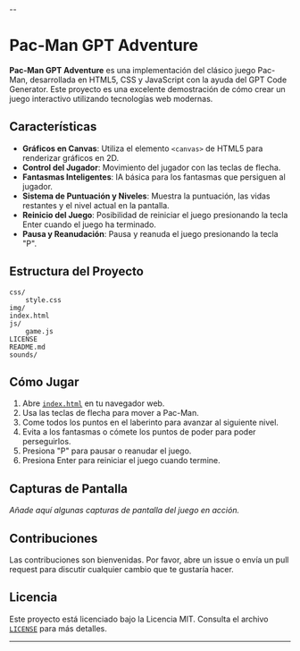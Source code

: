 --

# Pac-Man GPT Adventure

**Pac-Man GPT Adventure** es una implementación del clásico juego Pac-Man, desarrollada en HTML5, CSS y JavaScript con la ayuda del GPT Code Generator. Este proyecto es una excelente demostración de cómo crear un juego interactivo utilizando tecnologías web modernas.

## Características

- **Gráficos en Canvas**: Utiliza el elemento `<canvas>` de HTML5 para renderizar gráficos en 2D.
- **Control del Jugador**: Movimiento del jugador con las teclas de flecha.
- **Fantasmas Inteligentes**: IA básica para los fantasmas que persiguen al jugador.
- **Sistema de Puntuación y Niveles**: Muestra la puntuación, las vidas restantes y el nivel actual en la pantalla.
- **Reinicio del Juego**: Posibilidad de reiniciar el juego presionando la tecla Enter cuando el juego ha terminado.
- **Pausa y Reanudación**: Pausa y reanuda el juego presionando la tecla "P".

## Estructura del Proyecto

```
css/
    style.css
img/
index.html
js/
    game.js
LICENSE
README.md
sounds/
```

## Cómo Jugar

1. Abre [`index.html`](https://github.com/aandaradev/Pac-Man-GPT-Adventure/blob/main/index.html) en tu navegador web.
2. Usa las teclas de flecha para mover a Pac-Man.
3. Come todos los puntos en el laberinto para avanzar al siguiente nivel.
4. Evita a los fantasmas o cómete los puntos de poder para poder perseguirlos.
5. Presiona "P" para pausar o reanudar el juego.
6. Presiona Enter para reiniciar el juego cuando termine.

## Capturas de Pantalla

_Añade aquí algunas capturas de pantalla del juego en acción._

## Contribuciones

Las contribuciones son bienvenidas. Por favor, abre un issue o envía un pull request para discutir cualquier cambio que te gustaría hacer.

## Licencia

Este proyecto está licenciado bajo la Licencia MIT. Consulta el archivo [`LICENSE`](https://github.com/aandaradev/Pac-Man-GPT-Adventure/blob/main/LICENSE) para más detalles.

---
